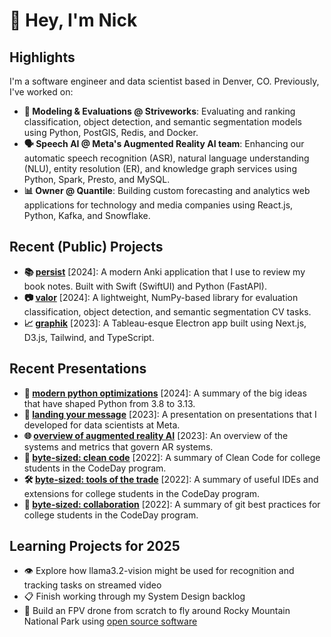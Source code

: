 # 👋 Hey, I'm Nick

## Highlights

I'm a software engineer and data scientist based in Denver, CO. Previously, I've worked on:
- **🧮 Modeling & Evaluations @ Striveworks**: Evaluating and ranking classification, object detection, and semantic segmentation models using Python, PostGIS, Redis, and Docker.
- **🗣️ Speech AI @ Meta's Augmented Reality AI team**: Enhancing our automatic speech recognition (ASR), natural language understanding (NLU), entity resolution (ER), and knowledge graph services using Python, Spark, Presto, and MySQL. 
- **📊 Owner @ Quantile**: Building custom forecasting and analytics web applications for technology and media companies using React.js, Python, Kafka, and Snowflake. 




## Recent (Public) Projects
- **📚 [persist](https://github.com/ntlind/persist)** [2024]: A modern Anki application that I use to review my book notes. Built with Swift (SwiftUI) and Python (FastAPI).
- **📷 [valor](https://github.com/Striveworks/valor)** [2024]: A lightweight, NumPy-based library for evaluation classification, object detection, and semantic segmentation CV tasks.
- **📈 [graphik](https://github.com/ntlind/tableau_electron_app)** [2023]: A Tableau-esque Electron app built using Next.js, D3.js, Tailwind, and TypeScript.




## Recent Presentations
- **🐍 [modern python optimizations](https://docs.google.com/presentation/d/1Z5s44lZi2pqYHg5HFNvBYfrISeFVLmWsLNKzSU3Rk7U/edit?usp=sharing)** [2024]: A summary of the big ideas that have shaped Python from 3.8 to 3.13.
- **📣 [landing your message](https://docs.google.com/presentation/d/15_Dczcu82eCRBkw6yG8S6bZyZc8dHAY9wueQXKE8uvs/edit?usp=sharing)** [2023]: A presentation on presentations that I developed for data scientists at Meta.
- **🌐 [overview of augmented reality AI](https://docs.google.com/presentation/d/1Hj_AyZeL3TtZm3dHaczhFy-Jq2yUgVHTwKtYeK5Adw8/edit#slide=id.g24f2ec7d552_0_0)** [2023]: An overview of the systems and metrics that govern AR systems.
- **🧹 [byte-sized: clean code](https://docs.google.com/presentation/d/1j6TfXi0m0JnZq3kPhWY3hjbKxUi38DOd/edit#slide=id.p10)** [2022]: A summary of Clean Code for college students in the CodeDay program.
- **🛠️ [byte-sized: tools of the trade](https://docs.google.com/presentation/d/1Yq73_h-r4safix2l2qCDZq2sqQRNUR82/edit#slide=id.p1)** [2022]: A summary of useful IDEs and extensions for college students in the CodeDay program.
- **🤝 [byte-sized: collaboration](https://docs.google.com/presentation/d/1-X3aKx7q9bd9uk9eYnIE8gstlLWZzyT8/edit#slide=id.p8)** [2022]: A summary of git best practices for college students in the CodeDay program.




## Learning Projects for 2025
- 👁️ Explore how llama3.2-vision might be used for recognition and tracking tasks on streamed video
- 📋 Finish working through my System Design backlog
- 🚁 Build an FPV drone from scratch to fly around Rocky Mountain National Park using [open source software](https://betaflight.com/)
